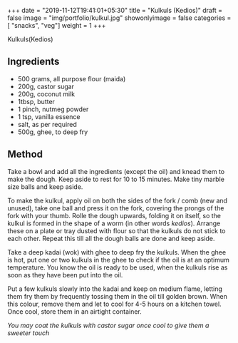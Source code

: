 
+++
date = "2019-11-12T19:41:01+05:30"
title = "Kulkuls (Kedios)"
draft = false
image = "img/portfolio/kulkul.jpg"
showonlyimage = false
categories = [ "snacks", "veg"] 
weight = 1
+++

Kulkuls(Kedios)
<!--more-->



## Ingredients

- 500 grams, all purpose flour (maida)
- 200g, castor sugar
- 200g, coconut milk
- 1tbsp, butter
- 1 pinch, nutmeg powder
- 1 tsp, vanilla essence
- salt, as per required
- 500g, ghee, to deep fry 

## Method

Take a bowl and add all the ingredients (except the oil) and knead them to make the dough. Keep aside to rest for 10 to 15 minutes. Make tiny marble size balls and keep aside.

To make the kulkul, apply oil on both the sides of the fork / comb (new and unused), take one ball and press it on the fork, covering the prongs of the fork with your thumb. Rolle the dough upwards, folding it on itself, so the kulkul is formed in the shape of a worm (in other words *kedios*). Arrange these on a plate or tray dusted with flour so that the kulkuls do not stick to each other. Repeat this till all the dough balls are done and keep aside.

Take a deep kadai (wok) with ghee to deep fry the kulkuls. When the ghee is hot, put one or two kulkuls in the ghee to check if the oil is at an optimum temperature. You know the oil is ready to be used, when the kulkuls rise as soon as they have been put into the oil.

Put a few kulkuls slowly into the kadai and keep on medium flame, letting them fry them by frequently tossing them in the oil till golden brown. When this colour, remove them and let to cool for 4-5 hours on a kitchen towel. Once cool, store them in an airtight container.

*You may coat the kulkuls with castor sugar once cool to give them a sweeter touch*

